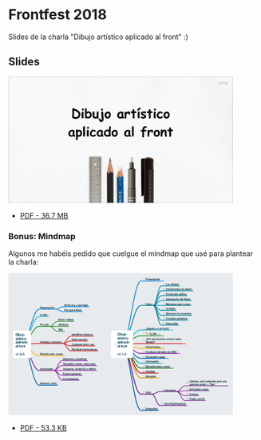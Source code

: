 # Frontfest 2018

Slides de la charla "Dibujo artístico aplicado al front" :)

## Slides
[![Slides de la charla](assets/img/cover.png)](dist/v1.1.0-dibujo-artistico-aplicado-al-front.pdf)  

- [PDF - 36.7 MB](dist/v1.1.0-dibujo-artistico-aplicado-al-front.pdf)

### Bonus: Mindmap
Algunos me habéis pedido que cuelgue el mindmap que usé para plantear la charla:  

[![Mindmap de la charla](assets/img/mindmap.png)](dist/mindmap-dibujo-artistico-aplicado-al-front.pdf)  

- [PDF - 53.3 KB](dist/mindmap-dibujo-artistico-aplicado-al-front.pdf)
